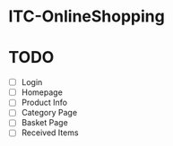 # ITC-OnlineShopping

# TODO
- [ ] Login
- [ ] Homepage
- [ ] Product Info
- [ ] Category Page
- [ ] Basket Page
- [ ] Received Items
